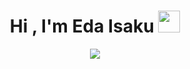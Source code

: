 
<h1 align="center"><b>Hi , I'm Eda Isaku </b><img src="https://media.giphy.com/media/hvRJCLFzcasrR4ia7z/giphy.gif" width="35"></h1>
<!--  -->
<p align="center">
  <a href="https://github.com/DenverCoder1/readme-typing-svg"><img src="https://readme-typing-svg.herokuapp.com?font=Time+New+Roman&color=cyan&size=25&center=true&vCenter=true&width=600&height=100&lines=Assalamu+O+Alaikum+Warahmatullah..&hearts;++;Front-End+Developer,;Back-End+Developer,;Computer+Science+Student,;Active+Learner,;Love+to+learn+new+stuffs..<3"></a>
</p>
<br>

</p>
